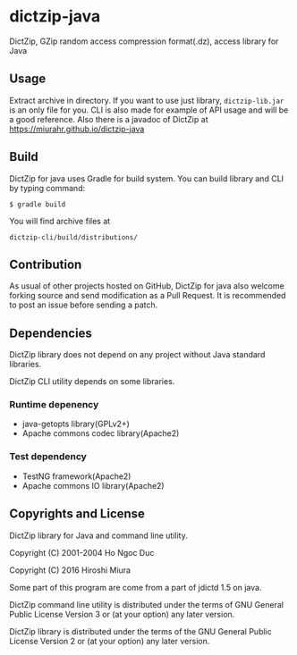 # dictzip-java
DictZip, GZip random access compression format(.dz), access library for Java

## Usage

Extract archive in directory. If you want to use just library, `dictzip-lib.jar`
is an only file for you.
CLI is also made for example of API usage and will be a good reference.
Also there is a javadoc of DictZip at https://miurahr.github.io/dictzip-java

## Build

DictZip for java uses Gradle for build system. You can build library and CLI
by typing command:

```
$ gradle build
```

You will find archive files at

```
dictzip-cli/build/distributions/
```

## Contribution

As usual of other projects hosted on GitHub, DictZip for java also welcome
forking source and send modification as a Pull Request.
It is recommended to post an issue before sending a patch.


## Dependencies

DictZip library does not depend on any project without Java standard libraries.

DictZip CLI utility depends on some libraries.

### Runtime depenency

- java-getopts library(GPLv2+)
- Apache commons codec library(Apache2)

### Test dependency

- TestNG framework(Apache2)
- Apache commons IO library(Apache2)


## Copyrights and License

DictZip library for Java and command line utility.

Copyright (C) 2001-2004 Ho Ngoc Duc

Copyright (C) 2016 Hiroshi Miura

Some part of this program are come from a part of jdictd 1.5 on java.

DictZip command line utility is distributed under the terms of GNU General
Public License Version 3 or (at your option) any later version.

DictZip library is distributed under the terms of the GNU General Public License
Version 2 or (at your option) any later version.
